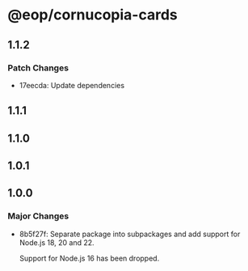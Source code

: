 # @eop/cornucopia-cards

## 1.1.2

### Patch Changes

- 17eecda: Update dependencies

## 1.1.1

## 1.1.0

## 1.0.1

## 1.0.0

### Major Changes

- 8b5f27f: Separate package into subpackages and add support for Node.js 18, 20 and 22.

  Support for Node.js 16 has been dropped.
